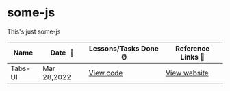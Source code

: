 # some-js
This's just some-js


|**Name**|**Date &nbsp;:calendar:**|**Lessons/Tasks Done :alarm_clock:**| **Reference Links :link:**|
|---------------|-----------------|--------------------|---------------------|
|Tabs-UI|Mar 28,2022|[View code](https://github.com/Frey1a/some-js)|[View website](https://frey1a.github.io/some-js/Tabs-UI)|
